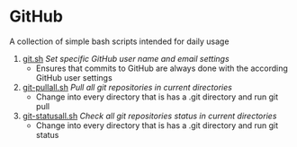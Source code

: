 # GitHub

A collection of simple bash scripts intended for daily usage

1. [git.sh](git.sh) *Set specific GitHub user name and email settings*
   * Ensures that commits to GitHub are always done with the according GitHub user settings
1. [git-pullall.sh](git-pullall.sh) *Pull all git repositories in current directories*
   * Change into every directory that is has a .git directory and run git pull
1. [git-statusall.sh](git-statusall.sh) *Check all git repositories status in current directories*
   * Change into every directory that is has a .git directory and run git status
